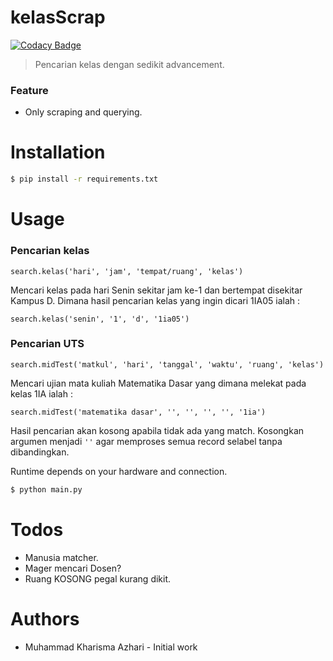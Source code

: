 # kelasScrap

[![Codacy Badge](https://api.codacy.com/project/badge/Grade/052f0846ac584850af60a58da032c7d8)](https://app.codacy.com/app/muazhari/kelasScrap?utm_source=github.com&utm_medium=referral&utm_content=muazhari/kelasScrap&utm_campaign=Badge_Grade_Dashboard)

> Pencarian kelas dengan sedikit advancement.
### Feature
- Only scraping and querying.

# Installation
```sh
$ pip install -r requirements.txt
```

# Usage
### Pencarian kelas
```
search.kelas('hari', 'jam', 'tempat/ruang', 'kelas')
```
Mencari kelas pada hari Senin sekitar jam ke-1 dan bertempat disekitar Kampus D.
Dimana hasil pencarian kelas yang ingin dicari 1IA05 ialah :
```
search.kelas('senin', '1', 'd', '1ia05')
```

### Pencarian UTS
```
search.midTest('matkul', 'hari', 'tanggal', 'waktu', 'ruang', 'kelas')
```
Mencari ujian mata kuliah Matematika Dasar yang dimana melekat pada kelas 1IA ialah :
```
search.midTest('matematika dasar', '', '', '', '', '1ia')
```

Hasil pencarian akan kosong apabila tidak ada yang match.
Kosongkan argumen menjadi ```''``` agar memproses semua record selabel tanpa dibandingkan.

Runtime depends on your hardware and connection.
```sh
$ python main.py
```

# Todos
- Manusia matcher.
- Mager mencari Dosen?
- Ruang KOSONG pegal kurang dikit.

# Authors
- Muhammad Kharisma Azhari - Initial work
